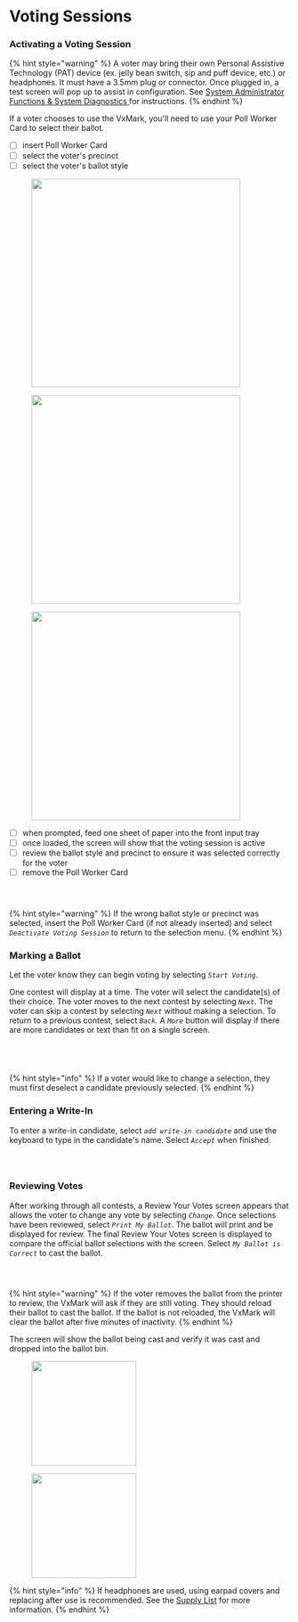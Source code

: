 # Voting Sessions

### Activating a Voting Session

{% hint style="warning" %}
A voter may bring their own Personal Assistive Technology (PAT) device (ex. jelly bean switch, sip and puff device, etc.) or headphones. It must have a 3.5mm plug or connector. Once plugged in, a test screen will pop up to assist in configuration.  See [System Administrator Functions & System Diagnostics ](system-administrator-functions-and-system-diagnostics.md)for instructions.&#x20;
{% endhint %}

If a voter chooses to use the VxMark, you'll need to use your Poll Worker Card to select their ballot.&#x20;

* [ ] insert Poll Worker Card
* [ ] select the voter's precinct
* [ ] select the voter's ballot style

<div>

<figure><img src="../.gitbook/assets/VxMark Insert Card.png" alt="" width="375"><figcaption></figcaption></figure>

 

<figure><img src="../.gitbook/assets/VxMark Select Precinct.png" alt="" width="375"><figcaption></figcaption></figure>

 

<figure><img src="../.gitbook/assets/VxMark Select Ballot Style (1).png" alt="" width="375"><figcaption></figcaption></figure>

</div>

* [ ] when prompted, feed one sheet of paper into the front input tray
* [ ] once loaded, the screen will show that the voting session is active
* [ ] review the ballot style and precinct to ensure it was selected correctly for the voter
* [ ] remove the Poll Worker Card

<div>

<figure><img src="../.gitbook/assets/VxMark Load Ballot Sheet.png" alt=""><figcaption></figcaption></figure>

 

<figure><img src="../.gitbook/assets/VxMark Loading Sheet.png" alt=""><figcaption></figcaption></figure>

 

<figure><img src="../.gitbook/assets/VxMark Voting Session Active.png" alt=""><figcaption></figcaption></figure>

</div>

{% hint style="warning" %}
If the wrong ballot style or precinct was selected, insert the Poll Worker Card (if not already inserted) and select _`Deactivate Voting Session`_ to return to the selection menu.&#x20;
{% endhint %}

### Marking a Ballot

Let the voter know they can begin voting by selecting _`Start Voting`_.

One contest will display at a time. The voter will select the candidate(s) of their choice. The voter moves to the next contest by selecting _`Next`_. The voter can skip a contest by selecting _`Next`_ without making a selection.  To return to a previous contest, select _`Back`_.  A _`More`_ button will display if there are more candidates or text than fit on a single screen.&#x20;

<div>

<figure><img src="../.gitbook/assets/VxMark Start Voting.png" alt=""><figcaption></figcaption></figure>

 

<figure><img src="../.gitbook/assets/VxMark contest navigation.png" alt=""><figcaption></figcaption></figure>

 

<figure><img src="../.gitbook/assets/VxMark candidate selected.png" alt=""><figcaption></figcaption></figure>

 

<figure><img src="../.gitbook/assets/VxMark Contest with More button.png" alt=""><figcaption></figcaption></figure>

</div>

{% hint style="info" %}
If a voter would like to change a selection, they must first deselect a candidate previously selected.&#x20;
{% endhint %}

### Entering a Write-In

To enter a write-in candidate, select _`add write-in candidate`_ and use the keyboard to type in the candidate's name. Select _`Accept`_ when finished.&#x20;

<div>

<figure><img src="../.gitbook/assets/VxMark add write-in.png" alt=""><figcaption></figcaption></figure>

 

<figure><img src="../.gitbook/assets/VxMark write-in keyboard.png" alt=""><figcaption></figcaption></figure>

 

<figure><img src="../.gitbook/assets/VxMark write-in button.png" alt=""><figcaption></figcaption></figure>

</div>

### Reviewing Votes

After working through all contests, a Review Your Votes screen appears that allows the voter to change any vote by selecting _`Change`_. Once selections have been reviewed, select _`Print My Ballot`_. The ballot will print and be displayed for review. The final Review Your Votes screen is displayed to compare the official ballot selections with the screen. Select _`My Ballot is Correct`_ to cast the ballot.&#x20;

<div>

<figure><img src="../.gitbook/assets/VxMark Review Your Votes.png" alt=""><figcaption></figcaption></figure>

 

<figure><img src="../.gitbook/assets/VxMark Printing Official Ballot.png" alt=""><figcaption></figcaption></figure>

 

<figure><img src="../.gitbook/assets/VxMark Review Votes after Print.png" alt=""><figcaption></figcaption></figure>

</div>

{% hint style="warning" %}
If the voter removes the ballot from the printer to review, the VxMark will ask if they are still voting. They should reload their ballot to cast the ballot. If the ballot is not reloaded, the VxMark will clear the ballot after five minutes of inactivity.
{% endhint %}

The screen will show the ballot being cast and verify it was cast and dropped into the ballot bin.&#x20;

<div>

<figure><img src="../.gitbook/assets/VxMark Casting Ballot.png" alt="" width="188"><figcaption></figcaption></figure>

 

<figure><img src="../.gitbook/assets/VxMark Your ballot was cast.png" alt="" width="188"><figcaption></figcaption></figure>

</div>

{% hint style="info" %}
If headphones are used, using earpad covers and replacing after use is recommended. See the [Supply List](../reference/supply-list.md) for more information.
{% endhint %}

